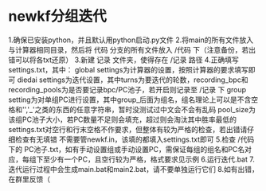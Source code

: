# newkf分组迭代
1.确保已安装python，并且默认用python启动.py文件
2.将main的所有文件放入与计算器相同目录，然后将 代码 分支的所有文件放入 /代码 下（注意备份，若出错可以将各txt还原）
3.新建 记录 文件夹，使得存在 /记录 路径
4.正确填写settings.txt，其中：
global settings为计算器的设置，按照计算器的要求填写即可
diedai settings为迭代设置，其中turns为要迭代的轮数，recording_bpc和recording_pools为是否要记录bpc/PC池子，若开启则记录至 /记录 下
group setting为对单组PC进行设置，其中group_后面为组名，组名理论上可以是不含空格和'\','_'之类的东西的任意字符串，暂时没测试过中文会不会有乱码
pool_size为该组PC池子大小，若PC数量不足则会填充，超过则会淘汰其中胜率最低的
settings.txt对空行和行末空格不作要求，但整体有较为严格的检查，若出错请仔细检查有无填错
不需要管newkf.in，该填的都填入settings.txt即可
5.检查 /代码 下的 PC池子.txt，如有手动设置组或手动设置PC，需保证每组的组名和PC名对应，每组下至少有一个PC，且空行较为严格，格式要求见示例
6.运行迭代.bat
7.迭代运行过程中会生成main.bat和main2.bat，请不要单独运行它们
8.如有出错，在群里反馈（
